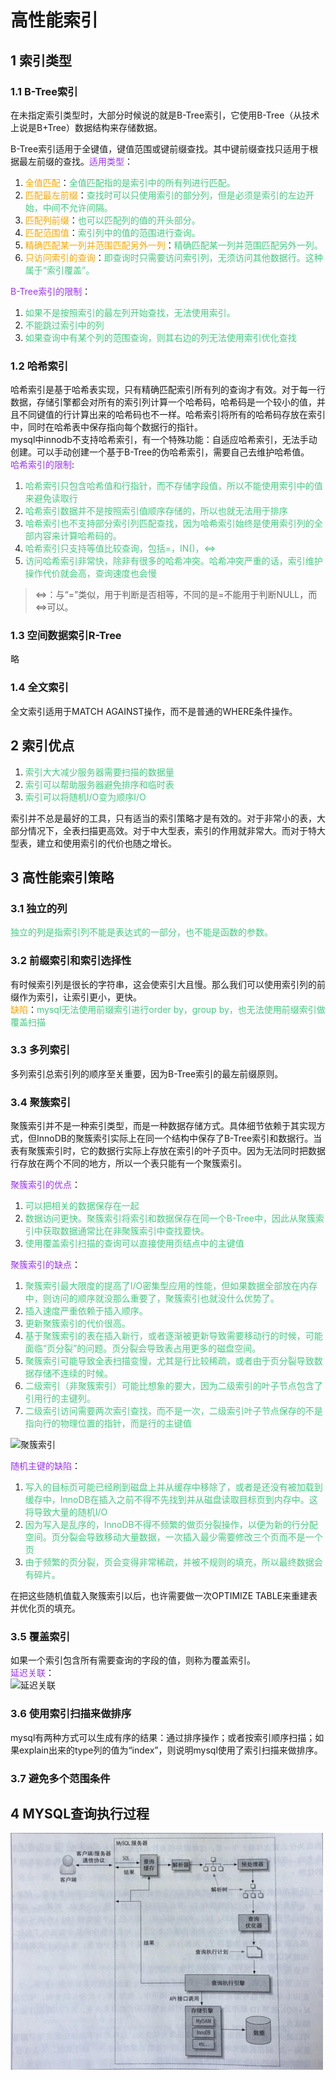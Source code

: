# 高性能索引
## 1  索引类型
### 1.1  B-Tree索引
在未指定索引类型时，大部分时候说的就是B-Tree索引，它使用B-Tree（从技术上说是B+Tree）数据结构来存储数据。  

B-Tree索引适用于全键值，键值范围或键前缀查找。其中键前缀查找只适用于根据最左前缀的查找。<font color="#9B30FF">适用类型</font>：  

1. <font color="#FFA500">全值匹配</font>：<font color="#43CD80">全值匹配指的是索引中的所有列进行匹配。</font>
2. <font color="#FFA500">匹配最左前缀</font>：<font color="#43CD80">查找时可以只使用索引的部分列，但是必须是索引的左边开始，中间不允许间隔。</font>
3. <font color="#FFA500">匹配列前缀</font>：<font color="#43CD80">也可以匹配列的值的开头部分。</font>
4. <font color="#FFA500">匹配范围值</font>：<font color="#43CD80">索引列中的值的范围进行查询。</font>
5. <font color="#FFA500">精确匹配某一列并范围匹配另外一列</font>：<font color="#43CD80">精确匹配某一列并范围匹配另外一列。</font>
6. <font color="#FFA500">只访问索引的查询</font>：<font color="#43CD80">即查询时只需要访问索引列，无须访问其他数据行。这种属于“索引覆盖”。</font>

<font color="#9B30FF">B-Tree索引的限制</font>：    

1. <font color="#43CD80">如果不是按照索引的最左列开始查找，无法使用索引。</font>
2. <font color="#43CD80">不能跳过索引中的列</font>
3. <font color="#43CD80">如果查询中有某个列的范围查询，则其右边的列无法使用索引优化查找</font>  
  
### 1.2  哈希索引
哈希索引是基于哈希表实现，只有精确匹配索引所有列的查询才有效。对于每一行数据，存储引擎都会对所有的索引列计算一个哈希码，哈希码是一个较小的值，并且不同键值的行计算出来的哈希码也不一样。哈希索引将所有的哈希码存放在索引中，同时在哈希表中保存指向每个数据行的指针。  
mysql中innodb不支持哈希索引，有一个特殊功能：自适应哈希索引，无法手动创建。可以手动创建一个基于B-Tree的伪哈希索引，需要自己去维护哈希值。  
<font color="#9B30FF">哈希索引的限制</font>:  

1. <font color="#43CD80">哈希索引只包含哈希值和行指针，而不存储字段值，所以不能使用索引中的值来避免读取行</font>
2. <font color="#43CD80">哈希索引数据并不是按照索引值顺序存储的，所以也就无法用于排序</font>  
3. <font color="#43CD80">哈希索引也不支持部分索引列匹配查找，因为哈希索引始终是使用索引列的全部内容来计算哈希码的。</font>
4. <font color="#43CD80">哈希索引只支持等值比较查询，包括=，IN()，<=></font>
5. <font color="#43CD80">访问哈希索引非常快，除非有很多的哈希冲突。哈希冲突严重的话，索引维护操作代价就会高，查询速度也会慢</font>
><=>：与“=”类似，用于判断是否相等，不同的是=不能用于判断NULL，而<=>可以。

### 1.3  空间数据索引R-Tree
略
### 1.4  全文索引
全文索引适用于MATCH AGAINST操作，而不是普通的WHERE条件操作。

## 2  索引优点
1. <font color="#43CD80">索引大大减少服务器需要扫描的数据量</font>
2. <font color="#43CD80">索引可以帮助服务器避免排序和临时表</font>
3. <font color="#43CD80">索引可以将随机I/O变为顺序I/O</font>

索引并不总是最好的工具，只有适当的索引策略才是有效的。对于非常小的表，大部分情况下，全表扫描更高效。对于中大型表，索引的作用就非常大。而对于特大型表，建立和使用索引的代价也随之增长。  

## 3  高性能索引策略
### 3.1  独立的列
<font color="#43CD80">独立的列是指索引列不能是表达式的一部分，也不能是函数的参数。</font>
### 3.2  前缀索引和索引选择性
有时候索引列是很长的字符串，这会使索引大且慢。那么我们可以使用索引列的前缀作为索引，让索引更小，更快。<br/>
<font color="#FFA500">缺陷</font>：<font color="#43CD80">mysql无法使用前缀索引进行order by，group by，也无法使用前缀索引做覆盖扫描</font>
### 3.3  多列索引
多列索引总索引列的顺序至关重要，因为B-Tree索引的最左前缀原则。

### 3.4  聚簇索引
聚簇索引并不是一种索引类型，而是一种数据存储方式。具体细节依赖于其实现方式，但InnoDB的聚簇索引实际上在同一个结构中保存了B-Tree索引和数据行。当表有聚簇索引时，它的数据行实际上存放在索引的叶子页中。因为无法同时把数据行存放在两个不同的地方，所以一个表只能有一个聚簇索引。  
  
<font color="#9B30FF">聚簇索引的优点</font>：  

1. <font color="#43CD80">可以把相关的数据保存在一起</font>
2. <font color="#43CD80">数据访问更快。聚簇索引将索引和数据保存在同一个B-Tree中，因此从聚簇索引中获取数据通常比在非聚簇索引中查找要快。</font>
3. <font color="#43CD80">使用覆盖索引扫描的查询可以直接使用页结点中的主键值</font>

<font color="#9B30FF">聚簇索引的缺点</font>：  

1. <font color="#43CD80">聚簇索引最大限度的提高了I/O密集型应用的性能，但如果数据全部放在内存中，则访问的顺序就没那么重要了，聚簇索引也就没什么优势了。</font>
2. <font color="#43CD80">插入速度严重依赖于插入顺序。</font>
3. <font color="#43CD80">更新聚簇索引的代价很高。</font>
4. <font color="#43CD80">基于聚簇索引的表在插入新行，或者逐渐被更新导致需要移动行的时候，可能面临“页分裂”的问题。页分裂会导致表占用更多的磁盘空间。</font>
5. <font color="#43CD80">聚簇索引可能导致全表扫描变慢，尤其是行比较稀疏，或者由于页分裂导致数据存储不连续的时候。</font>
6. <font color="#43CD80">二级索引（非聚簇索引）可能比想象的要大，因为二级索引的叶子节点包含了引用行的主键列。</font>
7. <font color="#43CD80">二级索引访问需要两次索引查找，而不是一次，二级索引叶子节点保存的不是指向行的物理位置的指针，而是行的主键值</font>

![聚簇索引](../image/聚簇索引.jpg)

<font color="#9B30FF">随机主键的缺陷</font>：  

1. <font color="#43CD80">写入的目标页可能已经刷到磁盘上并从缓存中移除了，或者是还没有被加载到缓存中，InnoDB在插入之前不得不先找到并从磁盘读取目标页到内存中。这将导致大量的随机I/O</font>
2. <font color="#43CD80">因为写入是乱序的，InnoDB不得不频繁的做页分裂操作，以便为新的行分配空间。页分裂会导致移动大量数据，一次插入最少需要修改三个页而不是一个页</font>
3. <font color="#43CD80">由于频繁的页分裂，页会变得非常稀疏，并被不规则的填充，所以最终数据会有碎片。</font>    

在把这些随机值载入聚簇索引以后，也许需要做一次OPTIMIZE TABLE来重建表并优化页的填充。
### 3.5  覆盖索引
如果一个索引包含所有需要查询的字段的值，则称为覆盖索引。<br/>
<font color="#9B30FF">延迟关联</font>：<br/>
![延迟关联](../image/延迟关联.jpg)

### 3.6  使用索引扫描来做排序
mysql有两种方式可以生成有序的结果：通过排序操作；或者按索引顺序扫描；如果explain出来的type列的值为“index”，则说明mysql使用了索引扫描来做排序。  

### 3.7  避免多个范围条件

## 4  MYSQL查询执行过程
![MYSQL查询执行过程](../image/MYSQL查询执行过程.jpg)

